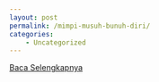 ```yaml
---
layout: post
permalink: /mimpi-musuh-bunuh-diri/
categories:
    - Uncategorized
---
```


[Baca Selengkapnya](/09)